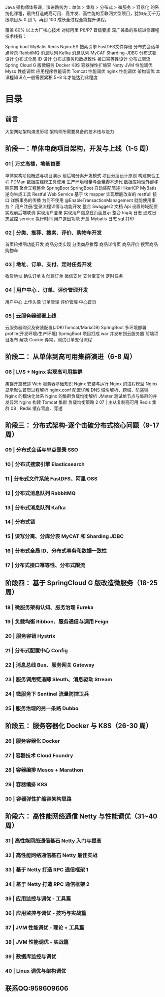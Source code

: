 Java 架构师体系课，演进路线为：单体 > 集群 > 分布式 > 微服务 > 容器化 的系统化课程，最终打造成高可用、高并发、高性能的互联网大型项目，犹如亲历千万级项目从 0 到 1，再到 100 成长全过程全能提升课程。

覆盖 80% 以上大厂核心技术
对标阿里 P6/P7 晋级要求
深广兼备的系统进修课程
技术栈有：

Spring boot
MyBatis
Redis
Nginx
ES 搜索引擎
FastDFS文件存储
分布式会话单点登录
RabbitMQ 消息队列
Kafka 消息队列
MyCAT
Sharding-JDBC
分布式锁设计
分布式全局 ID 设计
分布式事务和数据致性
接口幂等性设计
分布式限流
Spring Cloud G 版微服务
Docker
K8S
容器弹性扩缩容
Netty
JVM 性能调优
Mysq 性能调优
应用程序性能调优
Tomcat 性能调优
nginx 性能调优
架构调优
本课程知识点一般需要累积 5~8 年才能达到此程度

# 目录

## 前言
大型网站架构演进历程
架构师所需要具备的技术栈与能力
## 阶段一：单体电商项目架构，开发与上线（1-5 周）

### 01 | 万丈高楼，地基首要
单体架构阶段概述与项目演示
前后端分离开发模式
项目分层设计原则
构建聚合工程
PDMan 数据库建模工具使用
生产环境增量与全量脚本迭代
数据库物理外键移除原因
聚合工程整合 SpringBoot
SpringBoot 自动装配简述
HikariCP
MyBatis 逆向生成工具
Restful Web Service
基于 tk mapper 实现增删改查的 restfull 接口
详解事务的传播
为何不使用 @EnableTransactionManagement 就能使用事务？
用户注册/登录流程详情与功能开发
整合 Swagger2 文档 Api
设置跨域配置实现前后端联调
实现用户登录
实现用户信息在页面显示
整合 log4j 日志
通过日志监控 service 执行时间
用户退出功能
开启 Mybatis 日志 sql 打印

### 02 | 分类、推荐、搜索、评价、购物车开发
首页轮播图功能开发
商品分类实现
分类商品推荐
商品详情页
商品评价
搜索商品
购物车

### 03 | 地址、订单、支付、定时任务开发
收货地址
确认订单 & 创建订单
微信支付
支付宝支付
定时任务

### 04 | 用户中心 、订单、评价管理开发
用户中心
上传头像
订单管理
评价管理
中心首页

### 05 | 云服务器部署上线
云服务器购买及安装配置(JDK/Tomcat/MariaDB)
SpringBoot 多环境部署 profile(开发环境/生产环境)
SpringBoot 项目打成 war 并发布到云服务器
前端项目发布
解决 Cookie 异常，测试订单支付流程

## 阶段二： 从单体到高可用集群演进（6-8 周）
### 06 | LVS + Nginx 实现高可用集群
集群开篇概述
Web 服务器基础知识
Nginx 安装与运行
Nginx 的进程模型
Nginx 显示默认首页过程解析
nginx.conf 配置详解
DNS 域名解析、跨域、防盗链
Nginx 的模块化体系
Nginx 的集群负载均衡解析
JMeter 测试单节点与集群的并发异常
Nginx 构建 Tomcat 集群
负载均衡策略 2
07 | 主从复制高可用 Redis 集群
08 | Redis 缓存雪崩、穿透

## 阶段三： 分布式架构-逐个击破分布式核心问题（9-17 周）
### 09 | 分布式会话与单点登录 SSO
### 10 | 分布式搜索引擎 Elasticsearch
### 11 | 分布式文件系统 FastDFS、阿里 OSS
### 12 | 分布式消息队列 RabbitMQ
### 13 | 分布式消息队列 Kafka
### 14 | 分布式锁
### 15 | 读写分离、分库分表 MyCAT 和 Sharding JDBC
### 16 | 分布式全局 ID、分布式事务和数据一致性
### 17 | 分布式接口幂等性、分布式限流

## 阶段四： 基于 SpringCloud G 版改造微服务（18-25 周）
### 18 | 微服务架构认知、服务治理 Eureka
### 19 | 负载均衡 Ribbon、服务通信与调用 Feign
### 20 | 服务容错 Hystrix
### 21 | 分布式配置中心 Config
### 22 | 消息总线 Bus、服务网关 Gateway
### 23 | 服务调用链追踪 Sleuth、消息驱动 Stream
### 24 | 微服务下 Sentinel 流量防控卫兵
### 25 | 服务治理的另一条路 Dubbo

## 阶段五： 服务容器化 Docker 与 K8S（26-30 周）
### 26 | 服务容器化 Docker
### 27 | 容器技术 Cloud Foundry
### 28 | 容器编排 Mesos + Marathon
### 29 | 容器编排 K8S
### 30 | 容器弹性扩缩容架构思路

## 阶段六： 高性能网络通信 Netty 与性能调优（31~40 周）
### 31 | 高性能网络通信基石 Netty 入门与提高
### 32 | 高性能网络通信基石 Netty 最佳实战
### 33 | 基于 Netty 打造 RPC 通信框架 1
### 34 | 基于 Netty 打造 RPC 通信框架 2
### 35 | 应用监控与调优 - 工具篇
### 36 | 应用监控与调优 - 技巧与实战篇
### 37 | JVM 性能调优 - 理论 + 工具篇
### 38 | JVM 性能调优 - 实战篇
### 39 | 数据库监控与调优
### 40 | Linux 调优与架构调优

## 联系QQ:959609606